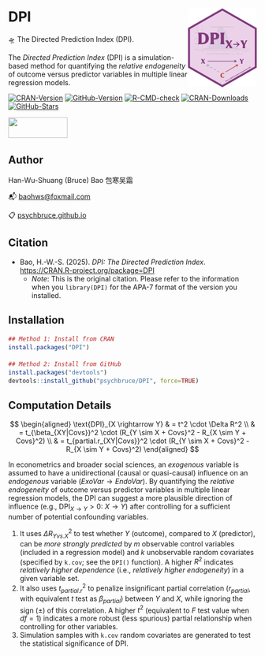 # DPI <img src="man/figures/logo.png" align="right" height="160"/>

🛸 The Directed Prediction Index (DPI).

The *Directed Prediction Index* (DPI) is a simulation-based method for quantifying the *relative endogeneity* of outcome versus predictor variables in multiple linear regression models.

<!-- badges: start -->

[![CRAN-Version](https://www.r-pkg.org/badges/version/DPI?color=red)](https://CRAN.R-project.org/package=DPI) [![GitHub-Version](https://img.shields.io/github/r-package/v/psychbruce/DPI?label=GitHub&color=orange)](https://github.com/psychbruce/DPI) [![R-CMD-check](https://github.com/psychbruce/DPI/actions/workflows/R-CMD-check.yaml/badge.svg)](https://github.com/psychbruce/DPI/actions/workflows/R-CMD-check.yaml) [![CRAN-Downloads](https://cranlogs.r-pkg.org/badges/grand-total/DPI)](https://CRAN.R-project.org/package=DPI) [![GitHub-Stars](https://img.shields.io/github/stars/psychbruce/DPI?style=social)](https://github.com/psychbruce/DPI/stargazers)

<!-- badges: end -->

<img src="https://psychbruce.github.io/img/CC-BY-NC-SA.jpg" width="120px" height="42px"/>

## Author

Han-Wu-Shuang (Bruce) Bao 包寒吴霜

📬 [baohws\@foxmail.com](mailto:baohws@foxmail.com)

📋 [psychbruce.github.io](https://psychbruce.github.io)

## Citation

-   Bao, H.-W.-S. (2025). *DPI: The Directed Prediction Index*. <https://CRAN.R-project.org/package=DPI>
    -   *Note*: This is the original citation. Please refer to the information when you `library(DPI)` for the APA-7 format of the version you installed.

## Installation

``` r
## Method 1: Install from CRAN
install.packages("DPI")

## Method 2: Install from GitHub
install.packages("devtools")
devtools::install_github("psychbruce/DPI", force=TRUE)
```

## Computation Details

$$
\begin{aligned}
\text{DPI}_{X \rightarrow Y} & = t^2 \cdot \Delta R^2 \\
& = t_{\beta_{XY|Covs}}^2 \cdot (R_{Y \sim X + Covs}^2 - R_{X \sim Y + Covs}^2) \\
& = t_{partial.r_{XY|Covs}}^2 \cdot (R_{Y \sim X + Covs}^2 - R_{X \sim Y + Covs}^2)
\end{aligned}
$$

In econometrics and broader social sciences, an *exogenous* variable is assumed to have a unidirectional (causal or quasi-causal) influence on an *endogenous* variable ($ExoVar \rightarrow EndoVar$). By quantifying the *relative endogeneity* of outcome versus predictor variables in multiple linear regression models, the DPI can suggest a more plausible direction of influence (e.g., $\text{DPI}_{X \rightarrow Y} > 0 \text{: } X \rightarrow Y$) after controlling for a sufficient number of potential confounding variables.

1.  It uses $\Delta R_{Y vs. X}^2$ to test whether $Y$ (outcome), compared to $X$ (predictor), can be *more strongly predicted* by $m$ observable control variables (included in a regression model) and $k$ unobservable random covariates (specified by `k.cov`; see the `DPI()` function). A higher $R^2$ indicates *relatively higher dependence* (i.e., *relatively higher endogeneity*) in a given variable set.
2.  It also uses $t_{partial.r}^2$ to penalize insignificant partial correlation ($r_{partial}$, with equivalent $t$ test as $\beta_{partial}$) between $Y$ and $X$, while ignoring the sign ($\pm$) of this correlation. A higher $t^2$ (equivalent to $F$ test value when $df = 1$) indicates a more robust (less spurious) partial relationship when controlling for other variables.
3.  Simulation samples with `k.cov` random covariates are generated to test the statistical significance of DPI.
